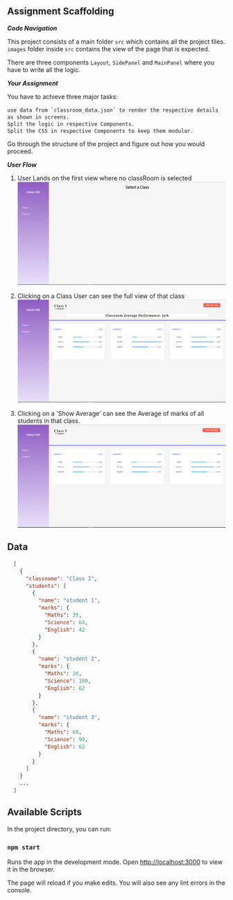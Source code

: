 ## Assignment Scaffolding

***Code Navigation***

This project consists of a main folder `src` which contains all the project files. `images` folder inside `src` contains the view of the page that is expected.

There are three components `Layout`, `SidePanel` and `MainPanel` where you have to write all the logic.

***Your Assignment***

You have to achieve three major tasks:

    use data from `classroom_data.json` to render the respective details as shown in screens.
    Split the logic in respective Components.
    Split the CSS in respective Components to keep them modular.

Go through the structure of the project and figure out how you would proceed.

***User Flow***

1. User Lands on the first view where no classRoom is selected
![landing](./Images/img3.PNG)

2. Clicking on a Class User can see the full view of that class
![OneClassSelected](./Images/img2.PNG)

3. Clicking on a 'Show Average' can see the Average of marks of all students in that class.
![ShowingClassroomAverage](./Images/img1.PNG)


## Data

```json
  [
    {
      "classname": "Class I",
      "students": [
        {
          "name": "student 1",
          "marks": {
            "Maths": 35,
            "Science": 64,
            "English": 42
          }
        },
        {
          "name": "student 2",
          "marks": {
            "Maths": 20,
            "Science": 100,
            "English": 62
          }
        },
        {
          "name": "student 3",
          "marks": {
            "Maths": 60,
            "Science": 90,
            "English": 62
          }
        }
      ]
    }
    ...
  ]
```


## Available Scripts

In the project directory, you can run:

### `npm start`

Runs the app in the development mode.
Open [http://localhost:3000](http://localhost:3000) to view it in the browser.

The page will reload if you make edits.
You will also see any lint errors in the console.
